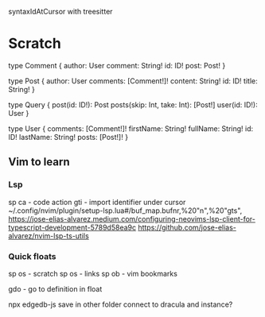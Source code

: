 
syntaxIdAtCursor with treesitter

# Scratch

type Comment {
  author: User
  comment: String!
  id: ID!
  post: Post!
}

type Post {
  author: User
  comments: [Comment!]!
  content: String!
  id: ID!
  title: String!
}

type Query {
  post(id: ID!): Post
  posts(skip: Int, take: Int): [Post!]
  user(id: ID!): User
}

type User {
  comments: [Comment!]!
  firstName: String!
  fullName: String!
  id: ID!
  lastName: String!
  posts: [Post!]!
}


## Vim to learn

### Lsp
sp ca - code action
gti   - import identifier under cursor
~/.config/nvim/plugin/setup-lsp.lua#/buf_map.bufnr,%20"n",%20"gts",
https://jose-elias-alvarez.medium.com/configuring-neovims-lsp-client-for-typescript-development-5789d58ea9c
https://github.com/jose-elias-alvarez/nvim-lsp-ts-utils

### Quick floats
sp os - scratch
sp os - links
sp ob - vim bookmarks

gdo - go to definition in float

npx edgedb-js
save in other folder
connect to dracula and instance?







